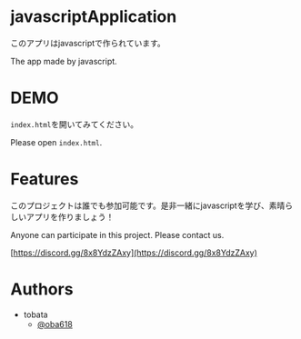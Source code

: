 # javascriptApplication
このアプリはjavascriptで作られています。

The app made by javascript.

# DEMO
`index.html`を開いてみてください。

Please open `index.html`.

# Features
このプロジェクトは誰でも参加可能です。是非一緒にjavascriptを学び、素晴らしいアプリを作りましょう！

Anyone can participate in this project. Please contact us.

[https://discord.gg/8x8YdzZAxy](https://discord.gg/8x8YdzZAxy)

# Authors
- tobata
  - [@oba618](https://twitter.com/oba618)
